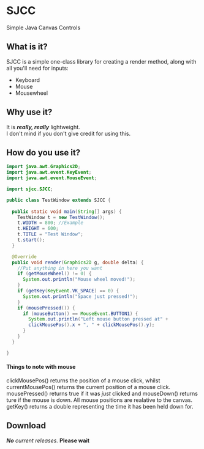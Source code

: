 # SJCC
Simple Java Canvas Controls
## What is it?
SJCC is a simple one-class library for creating a render method, along with all you'll need for inputs:  
- Keyboard
- Mouse
- Mousewheel

## Why use it?
It is _**really, really**_ lightweight.  
I don't mind if you don't give credit for using this.
## How do you use it?
```java
import java.awt.Graphics2D;
import java.awt.event.KeyEvent;
import java.awt.event.MouseEvent;

import sjcc.SJCC;

public class TestWindow extends SJCC {
  
  public static void main(String[] args) {
    TestWindow t = new TestWindow();
    t.WIDTH = 800; //Example
    t.HEIGHT = 600;
    t.TITLE = "Test Window";
    t.start();
  }

  @Override
  public void render(Graphics2D g, double delta) {
    //Put anything in here you want
    if (getMouseWheel() != 0) {
      System.out.println("Mouse wheel moved!");
    }
    if (getKey(KeyEvent.VK_SPACE) == 0) {
      System.out.println("Space just pressed!");
    }
    if (mousePressed()) {
      if (mouseButton() == MouseEvent.BUTTON1) {
        System.out.println("Left mouse button pressed at" + 
        clickMousePos().x + ", " + clickMousePos().y);
      }
    }
  }

}
```
#### Things to note with mouse
clickMousePos() returns the position of a mouse click, whilst currentMousePos() returns the current position of a mouse click. mousePressed() returns true if it was *just* clicked and mouseDown() returns ture if the mouse is down.
All mouse positions are realative to the canvas.
getKey() returns a double representing the time it has been held down for.
## Download
_**No** current releases._ **Please wait**
